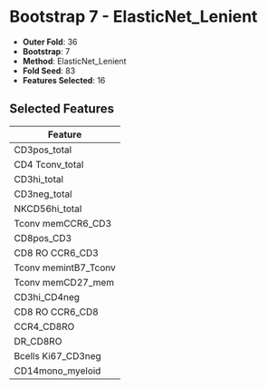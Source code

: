 # Bootstrap 7 - ElasticNet_Lenient

- **Outer Fold**: 36
- **Bootstrap**: 7
- **Method**: ElasticNet_Lenient
- **Fold Seed**: 83
- **Features Selected**: 16

## Selected Features

| Feature |
|---------|
| CD3pos_total |
| CD4 Tconv_total |
| CD3hi_total |
| CD3neg_total |
| NKCD56hi_total |
| Tconv memCCR6_CD3 |
| CD8pos_CD3 |
| CD8 RO CCR6_CD3 |
| Tconv memintB7_Tconv |
| Tconv memCD27_mem |
| CD3hi_CD4neg |
| CD8 RO CCR6_CD8 |
| CCR4_CD8RO |
| DR_CD8RO |
| Bcells Ki67_CD3neg |
| CD14mono_myeloid |
